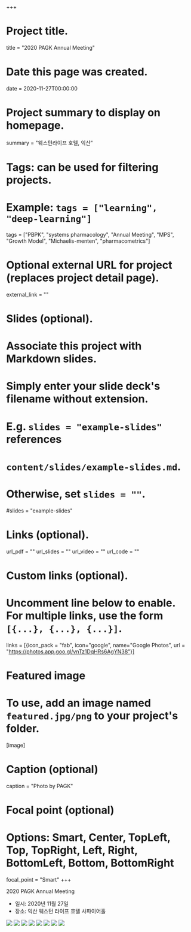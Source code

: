 +++
# Project title.
title = "2020 PAGK Annual Meeting"

# Date this page was created.
date = 2020-11-27T00:00:00

# Project summary to display on homepage.
summary = "웨스턴라이프 호텔, 익산"

# Tags: can be used for filtering projects.
# Example: `tags = ["learning", "deep-learning"]`
tags = ["PBPK", "systems pharmacology", "Annual Meeting", "MPS", "Growth Model", "Michaelis-menten", "pharmacometrics"]

# Optional external URL for project (replaces project detail page).
external_link = ""

# Slides (optional).
#   Associate this project with Markdown slides.
#   Simply enter your slide deck's filename without extension.
#   E.g. `slides = "example-slides"` references 
#   `content/slides/example-slides.md`.
#   Otherwise, set `slides = ""`.
#slides = "example-slides"

# Links (optional).
url_pdf = ""
url_slides = ""
url_video = ""
url_code = ""

# Custom links (optional).
#   Uncomment line below to enable. For multiple links, use the form `[{...}, {...}, {...}]`.
links = [{icon_pack = "fab", icon="google", name="Google Photos", url = "https://photos.app.goo.gl/vnTz1DqHRs6AgYN38"}]

# Featured image
# To use, add an image named `featured.jpg/png` to your project's folder. 
[image]
  # Caption (optional)
  caption = "Photo by PAGK"
  
  # Focal point (optional)
  # Options: Smart, Center, TopLeft, Top, TopRight, Left, Right, BottomLeft, Bottom, BottomRight
  focal_point = "Smart"
+++

2020 PAGK Annual Meeting 

- 일시: 2020년 11월 27일
- 장소: 익산 웨스턴 라이프 호텔 사파이어홀

![](PAGK01.jpg) 
![](PAGK02.jpg) 
![](PAGK03.jpg) 
![](PAGK04.jpg) 
![](PAGK05.jpg) 
![](PAGK06.jpg) 
![](PAGK07.jpg)
![](PAGK08.jpg)
